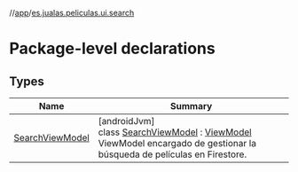 //[app](../../index.md)/[es.jualas.peliculas.ui.search](index.md)

# Package-level declarations

## Types

| Name | Summary |
|---|---|
| [SearchViewModel](-search-view-model/index.md) | [androidJvm]<br>class [SearchViewModel](-search-view-model/index.md) : [ViewModel](https://developer.android.com/reference/kotlin/androidx/lifecycle/ViewModel.html)<br>ViewModel encargado de gestionar la búsqueda de películas en Firestore. |
